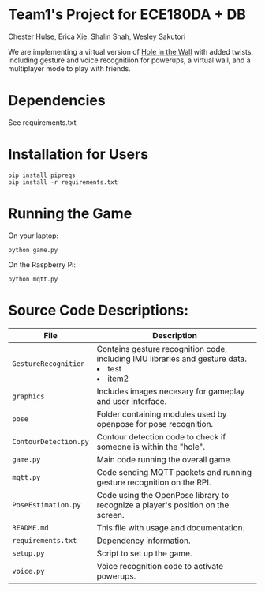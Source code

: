# Team1's Project for ECE180DA + DB
Chester Hulse, Erica Xie, Shalin Shah, Wesley Sakutori

We are implementing a virtual version of [Hole in the Wall](https://www.youtube.com/watch?v=sHpKiX87X2c) with added twists, including gesture and voice recognitiion for powerups, a virtual wall, and a multiplayer mode to play with friends.

# Dependencies 
See requirements.txt

# Installation for Users 
```
pip install pipreqs
pip install -r requirements.txt
```

# Running the Game
On your laptop:
```
python game.py
```
On the Raspberry Pi:
```
python mqtt.py
```

# Source Code Descriptions:
| File | Description |
| --- | --- |
| `GestureRecognition` | Contains gesture recognition code, including IMU libraries and gesture data. <u1><li>test</li><li>item2</li></u1>|
| `graphics` | Includes images necesary for gameplay and user interface. |
| `pose` | Folder containing modules used by openpose for pose recognition. |
| `ContourDetection.py` | Contour detection code to check if someone is within the "hole". |
| `game.py` | Main code running the overall game. |
| `mqtt.py` | Code sending MQTT packets and running gesture recognition on the RPI. |
| `PoseEstimation.py` | Code using the OpenPose library to recognize a player's position on the screen. |
| `README.md` | This file with usage and documentation. |
| `requirements.txt` | Dependency information. |
| `setup.py` | Script to set up the game. |
| `voice.py` | Voice recognition code to activate powerups. |